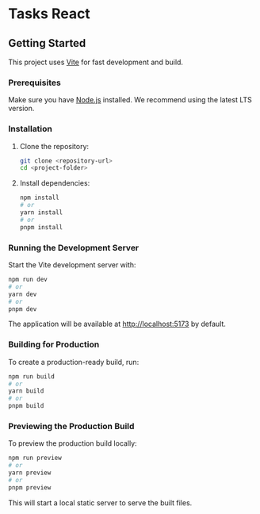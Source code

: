 # Tasks React

## Getting Started

This project uses [Vite](https://vitejs.dev/) for fast development and build.

### Prerequisites

Make sure you have [Node.js](https://nodejs.org/) installed. We recommend using the latest LTS version.

### Installation

1. Clone the repository:

   ```sh
   git clone <repository-url>
   cd <project-folder>
   ```

2. Install dependencies:

   ```sh
   npm install
   # or
   yarn install
   # or
   pnpm install
   ```

### Running the Development Server

Start the Vite development server with:

```sh
npm run dev
# or
yarn dev
# or
pnpm dev
```

The application will be available at [http://localhost:5173](http://localhost:5173) by default.

### Building for Production

To create a production-ready build, run:

```sh
npm run build
# or
yarn build
# or
pnpm build
```

### Previewing the Production Build

To preview the production build locally:

```sh
npm run preview
# or
yarn preview
# or
pnpm preview
```

This will start a local static server to serve the built files.


